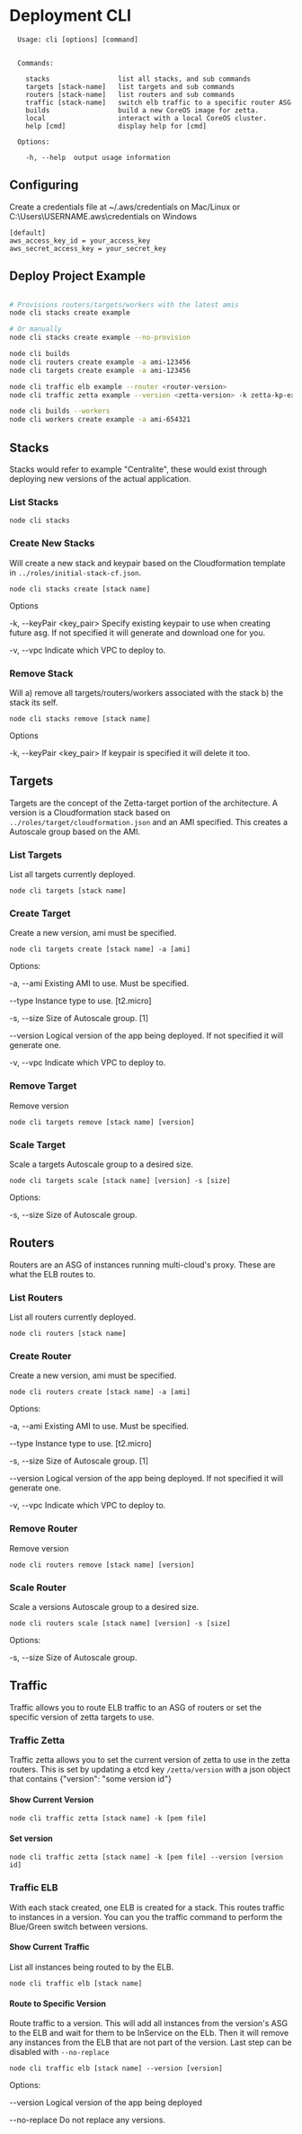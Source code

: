 # Deployment CLI


```
  Usage: cli [options] [command]


  Commands:

    stacks                 list all stacks, and sub commands
    targets [stack-name]   list targets and sub commands
    routers [stack-name]   list routers and sub commands
    traffic [stack-name]   switch elb traffic to a specific router ASG
    builds                 build a new CoreOS image for zetta.
    local                  interact with a local CoreOS cluster.
    help [cmd]             display help for [cmd]

  Options:

    -h, --help  output usage information
```


## Configuring

Create a credentials file at ~/.aws/credentials on Mac/Linux or C:\Users\USERNAME\.aws\credentials on Windows

```
[default]
aws_access_key_id = your_access_key
aws_secret_access_key = your_secret_key

```

## Deploy Project Example

```bash

# Provisions routers/targets/workers with the latest amis
node cli stacks create example

# Or manually
node cli stacks create example --no-provision

node cli builds
node cli routers create example -a ami-123456
node cli targets create example -a ami-123456

node cli traffic elb example --router <router-version>
node cli traffic zetta example --version <zetta-version> -k zetta-kp-example.pem

node cli builds --workers
node cli workers create example -a ami-654321

```



## Stacks

Stacks would refer to example "Centralite", these would exist through deploying new versions of the actual application.


### List Stacks

`node cli stacks`

### Create New Stacks

Will create a new stack and keypair based on the Cloudformation template in `../roles/initial-stack-cf.json`.

`node cli stacks create [stack name]`

Options

-k, --keyPair <key_pair>  Specify existing keypair to use when creating future asg. If not specified it will generate and download one for you.

-v, --vpc <vpc> Indicate which VPC to deploy to.

### Remove Stack

Will a) remove all targets/routers/workers associated with the stack b) the stack its self.

`node cli stacks remove [stack name]`

Options

-k, --keyPair <key_pair>  If keypair is specified it will delete it too.


## Targets

Targets are the concept of the Zetta-target portion of the architecture. A version is a Cloudformation stack based on `../roles/target/cloudformation.json` and an AMI specified. This creates a Autoscale group based on the AMI.


### List Targets

List all targets currently deployed.

`node cli targets [stack name]`


### Create Target

Create a new version, ami must be specified.

`node cli targets create [stack name] -a [ami]`

Options:

  -a, --ami <ami>             Existing AMI to use. Must be specified.

  --type <instance type>      Instance type to use. [t2.micro]

  -s, --size <cluster stize>  Size of Autoscale group. [1]

  --version <app version>     Logical version of the app being deployed. If not specified it will generate one.

  -v, --vpc <vpc> Indicate which VPC to deploy to.

### Remove Target

Remove version

`node cli targets remove [stack name] [version]`

### Scale Target

Scale a targets Autoscale group to a desired size.

`node cli targets scale [stack name] [version] -s [size]`

Options:

  -s, --size <cluster stize>  Size of Autoscale group.


## Routers

Routers are an ASG of instances running multi-cloud's proxy. These are what the ELB routes to.

### List Routers

List all routers currently deployed.

`node cli routers [stack name]`


### Create Router

Create a new version, ami must be specified.

`node cli routers create [stack name] -a [ami]`

Options:

  -a, --ami <ami>             Existing AMI to use. Must be specified.

  --type <instance type>      Instance type to use. [t2.micro]

  -s, --size <cluster stize>  Size of Autoscale group. [1]

  --version <app version>     Logical version of the app being deployed. If not specified it will generate one.

  -v, --vpc <vpc> Indicate which VPC to deploy to.

### Remove Router

Remove version

`node cli routers remove [stack name] [version]`

### Scale Router

Scale a versions Autoscale group to a desired size.

`node cli routers scale [stack name] [version] -s [size]`

Options:

  -s, --size <cluster stize>  Size of Autoscale group.


## Traffic

Traffic allows you to route ELB traffic to an ASG of routers or set the specific version of zetta targets to use.

### Traffic Zetta

Traffic zetta allows you to set the current version of zetta to use in the zetta routers. This is set by updating a etcd key `/zetta/version` with a json object that contains {"version": "some version id"}


#### Show Current Version

`node cli traffic zetta [stack name] -k [pem file]`

#### Set version

`node cli traffic zetta [stack name] -k [pem file] --version [version id]`


### Traffic ELB

With each stack created, one ELB is created for a stack. This routes traffic to instances in a version. You can you the traffic command to perform the Blue/Green switch between versions.

#### Show Current Traffic

List all instances being routed to by the ELB.

`node cli traffic elb [stack name]`

#### Route to Specific Version

Route traffic to a version. This will add all instances from the version's ASG to the ELB and wait for them to be InService on the ELb. Then it will remove any instances from the ELB that are not part of the version. Last step can be disabled with `--no-replace`

`node cli traffic elb [stack name] --version [version]`


Options:

  --version <app version>  Logical version of the app being deployed

  --no-replace             Do not replace any versions.
